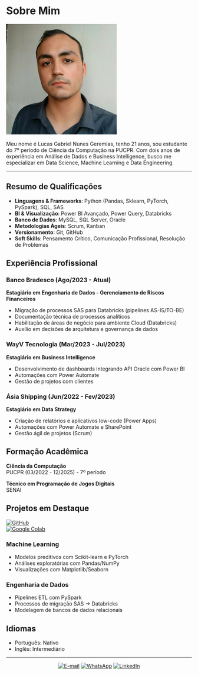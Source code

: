 # Sobre Mim

<p> <img src="./imagens/minha_foto_nova_linkedin.jpeg" width="300" height="300"></p>
Meu nome é Lucas Gabriel Nunes Geremias, tenho 21 anos, sou estudante do 7º período de Ciência da Computação na PUCPR. Com dois anos de experiência em Análise de Dados e Business Intelligence, busco me especializar em Data Science, Machine Learning e Data Engineering.

<hr/>

## Resumo de Qualificações
- **Linguagens & Frameworks**: Python (Pandas, Sklearn, PyTorch, PySpark), SQL, SAS
- **BI & Visualização**: Power BI Avançado, Power Query, Databricks
- **Banco de Dados**: MySQL, SQL Server, Oracle
- **Metodologias Ágeis**: Scrum, Kanban
- **Versionamento**: Git, GitHub
- **Soft Skills**: Pensamento Crítico, Comunicação Profissional, Resolução de Problemas

## Experiência Profissional

### Banco Bradesco (Ago/2023 - Atual)
**Estagiário em Engenharia de Dados - Gerenciamento de Riscos Financeiros**
- Migração de processos SAS para Databricks (pipelines AS-IS/TO-BE)
- Documentação técnica de processos analíticos
- Habilitação de áreas de negócio para ambiente Cloud (Databricks)
- Auxílio em decisões de arquitetura e governança de dados

### WayV Tecnologia (Mar/2023 - Jul/2023)
**Estagiário em Business Intelligence**
- Desenvolvimento de dashboards integrando API Oracle com Power BI
- Automações com Power Automate
- Gestão de projetos com clientes

### Ásia Shipping (Jun/2022 - Fev/2023)
**Estagiário em Data Strategy**
- Criação de relatórios e aplicativos low-code (Power Apps)
- Automações com Power Automate e SharePoint
- Gestão ágil de projetos (Scrum)

## Formação Acadêmica
**Ciência da Computação**  
PUCPR (03/2022 - 12/2025) - 7º período  

**Técnico em Programação de Jogos Digitais**  
SENAI 

## Projetos em Destaque
[![GitHub](https://img.shields.io/badge/-Portfólio_GitHub-181717?logo=github)](https://github.com/LucasGng)  
[![Google Colab](https://img.shields.io/badge/-Projetos_Colab-F9AB00?logo=googlecolab)](https://drive.google.com/drive/folders/1lvzhw1Qn-b6bMAhzANT2WLQl0eZClHXw)

### Machine Learning
- Modelos preditivos com Scikit-learn e PyTorch
- Análises exploratórias com Pandas/NumPy
- Visualizações com Matplotlib/Seaborn

### Engenharia de Dados
- Pipelines ETL com PySpark
- Processos de migração SAS → Databricks
- Modelagem de bancos de dados relacionais

## Idiomas
- Português: Nativo
- Inglês: Intermediário

<hr/>

<p align="center">
  <a href="mailto:lgngpro@gmail.com"><img src="https://img.shields.io/badge/Gmail-D14836?logo=gmail&logoColor=white" alt="E-mail"></a>
  <a href="https://wa.me/5541984935309"><img src="https://img.shields.io/badge/WhatsApp-25D366?logo=whatsapp&logoColor=white" alt="WhatsApp"></a>
  <a href="https://www.linkedin.com/in/lucas-gabriel-nunes-geremias-28a083240"><img src="https://img.shields.io/badge/LinkedIn-0077B5?logo=linkedin&logoColor=white" alt="LinkedIn"></a>
</p>

